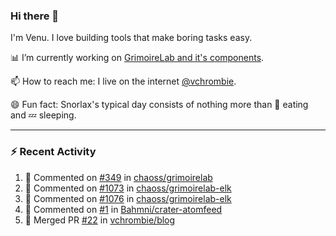 ### Hi there 👋

I'm Venu. I love building tools that make boring tasks easy.

📊 I’m currently working on [GrimoireLab and it's components](https://chaoss.github.io/grimoirelab).

📫 How to reach me: I live on the internet [@vchrombie](https://www.google.co.in/search?q=vchrombie).

😄 Fun fact: Snorlax's typical day consists of nothing more than :doughnut: eating and :zzz: sleeping.

---

### :zap: Recent Activity

<!--RECENT_ACTIVITY:start-->
1. 💬 Commented on [#349](https://github.com/chaoss/grimoirelab/issues/349#issuecomment-1247012837) in [chaoss/grimoirelab](https://github.com/chaoss/grimoirelab)
2. 💬 Commented on [#1073](https://github.com/chaoss/grimoirelab-elk/pull/1073#issuecomment-1247009319) in [chaoss/grimoirelab-elk](https://github.com/chaoss/grimoirelab-elk)
3. 💬 Commented on [#1076](https://github.com/chaoss/grimoirelab-elk/pull/1076#issuecomment-1247006033) in [chaoss/grimoirelab-elk](https://github.com/chaoss/grimoirelab-elk)
4. 💬 Commented on [#1](https://github.com/Bahmni/crater-atomfeed/pull/1#issuecomment-1245498591) in [Bahmni/crater-atomfeed](https://github.com/Bahmni/crater-atomfeed)
5. 🎉 Merged PR [#22](https://github.com/vchrombie/blog/pull/22) in [vchrombie/blog](https://github.com/vchrombie/blog)
<!--RECENT_ACTIVITY:end-->

<!--
**vchrombie/vchrombie** is a ✨ _special_ ✨ repository because its `README.md` (this file) appears on your GitHub profile.

Here are some ideas to get you started:

- 🔭 I’m currently working on ...
- 🌱 I’m currently learning ...
- 👯 I’m looking to collaborate on ...
- 🤔 I’m looking for help with ...
- 💬 Ask me about ...
- 📫 How to reach me: ...
- 😄 Pronouns: ...
- ⚡ Fun fact: ...
-->
